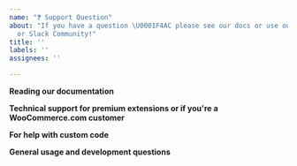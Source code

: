 ```yaml
---
name: "❓ Support Question"
about: "If you have a question \U0001F4AC please see our docs or use our forums, helpdesk,
  or Slack Community!"
title: ''
labels: ''
assignees: ''

---
```


**Reading our documentation**

**Technical support for premium extensions or if you're a WooCommerce.com customer**

**For help with custom code**

**General usage and development questions**

